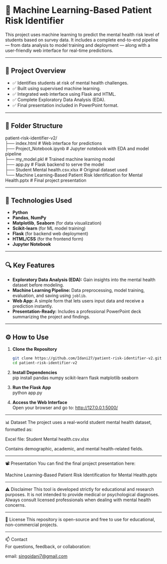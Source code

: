 # 🧠 Machine Learning-Based Patient Risk Identifier

This project uses machine learning to predict the mental health risk level of students based on survey data. It includes a complete end-to-end pipeline — from data analysis to model training and deployment — along with a user-friendly web interface for real-time predictions.

---

## 📌 Project Overview

- ✅ Identifies students at risk of mental health challenges.
- ✅ Built using supervised machine learning.
- ✅ Integrated web interface using Flask and HTML.
- ✅ Complete Exploratory Data Analysis (EDA).
- ✅ Final presentation included in PowerPoint format.

---

## 📁 Folder Structure
patient-risk-identifier-v2/  
├── index.html # Web interface for predictions  
├── Project_Notebook.ipynb # Jupyter notebook with EDA and model pipeline  
├── my_model.pkl # Trained machine learning model  
├── app.py # Flask backend to serve the model  
├── Student Mental health.csv.xlsx # Original dataset used  
└── Machine Learning-Based Patient Risk Identification for Mental Health.pptx # Final project presentation

---

## 🧪 Technologies Used

- **Python**
- **Pandas**, **NumPy**
- **Matplotlib**, **Seaborn** (for data visualization)
- **Scikit-learn** (for ML model training)
- **Flask** (for backend web deployment)
- **HTML/CSS** (for the frontend form)
- **Jupyter Notebook**

---

## 🔍 Key Features

- **Exploratory Data Analysis (EDA):** Gain insights into the mental health dataset before modeling.
- **Machine Learning Pipeline:** Data preprocessing, model training, evaluation, and saving using `joblib`.
- **Web App:** A simple form that lets users input data and receive a prediction instantly.
- **Presentation-Ready:** Includes a professional PowerPoint deck summarizing the project and findings.

---

## ⚙️ How to Use

1. **Clone the Repository**
   ```bash
   git clone https://github.com/Idani27/patient-risk-identifier-v2.git
   cd patient-risk-identifier-v2
   
2. **Install Dependencies**  
pip install pandas numpy scikit-learn flask matplotlib seaborn

4. **Run the Flask App**  
python app.py

6. **Access the Web Interface**  
Open your browser and go to:
http://127.0.0.1:5000/

---

📊 Dataset
The project uses a real-world student mental health dataset, formatted as:

Excel file: Student Mental health.csv.xlsx

Contains demographic, academic, and mental health-related fields.

---

📽️ Presentation
You can find the final project presentation here:  

Machine Learning-Based Patient Risk Identification for Mental Health.pptx

---

⚠️ Disclaimer
This tool is developed strictly for educational and research purposes. It is not intended to provide medical or psychological diagnoses. Always consult licensed professionals when dealing with mental health concerns.

---

📄 License
This repository is open-source and free to use for educational, non-commercial projects.

---

📫 Contact  
For questions, feedback, or collaboration:  

email: singoidani7@gmail.com


